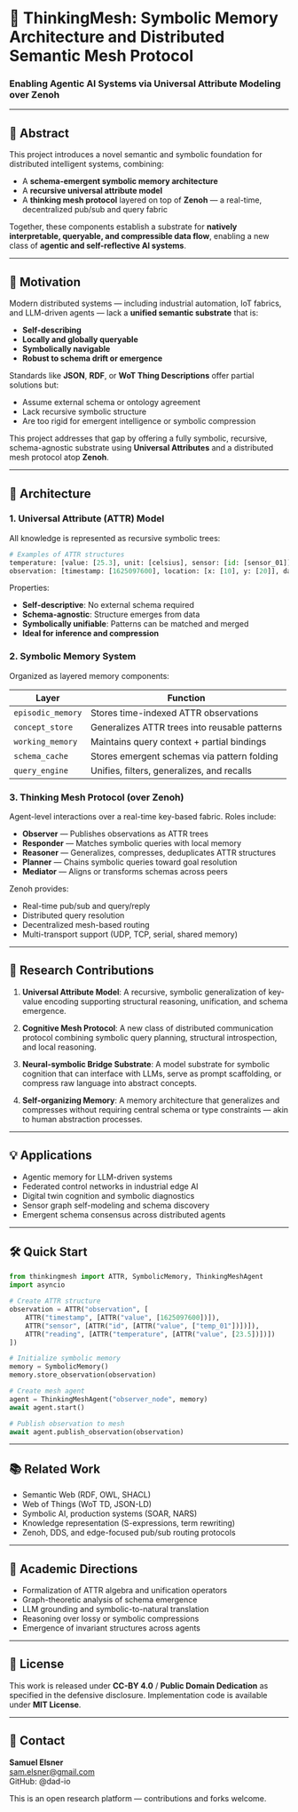 # 🧠 ThinkingMesh: Symbolic Memory Architecture and Distributed Semantic Mesh Protocol  
### Enabling Agentic AI Systems via Universal Attribute Modeling over Zenoh

---

## 🧬 Abstract

This project introduces a novel semantic and symbolic foundation for distributed intelligent systems, combining:

- A **schema-emergent symbolic memory architecture**
- A **recursive universal attribute model**
- A **thinking mesh protocol** layered on top of **Zenoh** — a real-time, decentralized pub/sub and query fabric

Together, these components establish a substrate for **natively interpretable, queryable, and compressible data flow**, enabling a new class of **agentic and self-reflective AI systems**.

---

## 🎯 Motivation

Modern distributed systems — including industrial automation, IoT fabrics, and LLM-driven agents — lack a **unified semantic substrate** that is:
- **Self-describing**
- **Locally and globally queryable**
- **Symbolically navigable**
- **Robust to schema drift or emergence**

Standards like **JSON**, **RDF**, or **WoT Thing Descriptions** offer partial solutions but:
- Assume external schema or ontology agreement
- Lack recursive symbolic structure
- Are too rigid for emergent intelligence or symbolic compression

This project addresses that gap by offering a fully symbolic, recursive, schema-agnostic substrate using **Universal Attributes** and a distributed mesh protocol atop **Zenoh**.

---

## 📐 Architecture

### 1. Universal Attribute (ATTR) Model

All knowledge is represented as recursive symbolic trees:

```python
# Examples of ATTR structures
temperature: [value: [25.3], unit: [celsius], sensor: [id: [sensor_01]]]
observation: [timestamp: [1625097600], location: [x: [10], y: [20]], data: [temperature: [...]]]
```

Properties:
- **Self-descriptive**: No external schema required
- **Schema-agnostic**: Structure emerges from data
- **Symbolically unifiable**: Patterns can be matched and merged
- **Ideal for inference and compression**

### 2. Symbolic Memory System

Organized as layered memory components:

| Layer | Function |
|-------|----------|
| `episodic_memory` | Stores time-indexed ATTR observations |
| `concept_store` | Generalizes ATTR trees into reusable patterns |
| `working_memory` | Maintains query context + partial bindings |
| `schema_cache` | Stores emergent schemas via pattern folding |
| `query_engine` | Unifies, filters, generalizes, and recalls |

### 3. Thinking Mesh Protocol (over Zenoh)

Agent-level interactions over a real-time key-based fabric. Roles include:
- **Observer** — Publishes observations as ATTR trees
- **Responder** — Matches symbolic queries with local memory
- **Reasoner** — Generalizes, compresses, deduplicates ATTR structures
- **Planner** — Chains symbolic queries toward goal resolution
- **Mediator** — Aligns or transforms schemas across peers

Zenoh provides:
- Real-time pub/sub and query/reply
- Distributed query resolution
- Decentralized mesh-based routing
- Multi-transport support (UDP, TCP, serial, shared memory)

---

## 🧪 Research Contributions

1. **Universal Attribute Model**: A recursive, symbolic generalization of key-value encoding supporting structural reasoning, unification, and schema emergence.

2. **Cognitive Mesh Protocol**: A new class of distributed communication protocol combining symbolic query planning, structural introspection, and local reasoning.

3. **Neural-symbolic Bridge Substrate**: A model substrate for symbolic cognition that can interface with LLMs, serve as prompt scaffolding, or compress raw language into abstract concepts.

4. **Self-organizing Memory**: A memory architecture that generalizes and compresses without requiring central schema or type constraints — akin to human abstraction processes.

---

## 💡 Applications

- Agentic memory for LLM-driven systems
- Federated control networks in industrial edge AI
- Digital twin cognition and symbolic diagnostics
- Sensor graph self-modeling and schema discovery
- Emergent schema consensus across distributed agents

---

## 🛠 Quick Start

```python
from thinkingmesh import ATTR, SymbolicMemory, ThinkingMeshAgent
import asyncio

# Create ATTR structure
observation = ATTR("observation", [
    ATTR("timestamp", [ATTR("value", [1625097600])]),
    ATTR("sensor", [ATTR("id", [ATTR("value", ["temp_01"])])]),
    ATTR("reading", [ATTR("temperature", [ATTR("value", [23.5])])])
])

# Initialize symbolic memory
memory = SymbolicMemory()
memory.store_observation(observation)

# Create mesh agent
agent = ThinkingMeshAgent("observer_node", memory)
await agent.start()

# Publish observation to mesh
await agent.publish_observation(observation)
```

---

## 📚 Related Work

- Semantic Web (RDF, OWL, SHACL)
- Web of Things (WoT TD, JSON-LD)
- Symbolic AI, production systems (SOAR, NARS)
- Knowledge representation (S-expressions, term rewriting)
- Zenoh, DDS, and edge-focused pub/sub routing protocols

---

## 🧪 Academic Directions

- Formalization of ATTR algebra and unification operators
- Graph-theoretic analysis of schema emergence
- LLM grounding and symbolic-to-natural translation
- Reasoning over lossy or symbolic compressions
- Emergence of invariant structures across agents

---

## 📖 License

This work is released under **CC-BY 4.0** / **Public Domain Dedication** as specified in the defensive disclosure. Implementation code is available under **MIT License**.

---

## 📎 Contact

**Samuel Elsner**  
sam.elsner@gmail.com  
GitHub: @dad-io

This is an open research platform — contributions and forks welcome.

